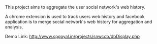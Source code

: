 This project aims to aggregate the user social network's web history.

A chrome extension is used to track users web history and facebook application is to merge social network's web history for aggregation and analysis.

Demo Link: http://www.spgoyal.in/projects/snwccb/dbDisplay.php